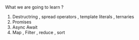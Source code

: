 What we are going to learn ?
1. Destructring , spread operators , template literals , ternaries
2. Promises
3. Async Await
4. Map , Filter , reduce , sort